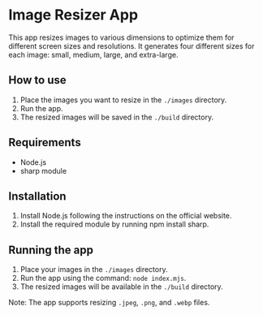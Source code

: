 # Image Resizer App

This app resizes images to various dimensions to optimize them for different screen sizes and resolutions. It generates four different sizes for each image: small, medium, large, and extra-large.

## How to use
1. Place the images you want to resize in the `./images` directory.
2. Run the app.
3. The resized images will be saved in the `./build` directory.
## Requirements

- Node.js
- sharp module

## Installation

1. Install Node.js following the instructions on the official website.
2. Install the required module by running npm install sharp.

## Running the app
1. Place your images in the `./images` directory.
2. Run the app using the command: `node index.mjs`.
3. The resized images will be available in the `./build` directory.

Note: The app supports resizing `.jpeg`, `.png`, and `.webp` files.